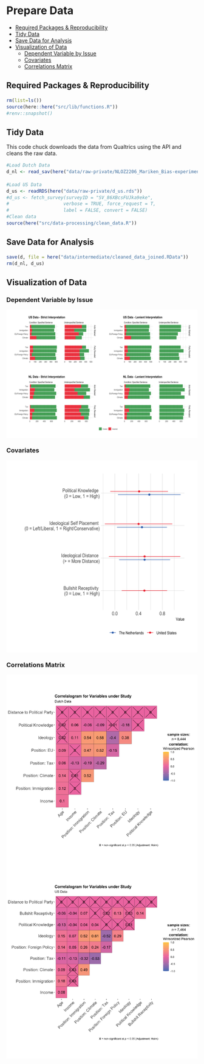 Prepare Data
================

- [Required Packages &
  Reproducibility](#required-packages--reproducibility)
- [Tidy Data](#tidy-data)
- [Save Data for Analysis](#save-data-for-analysis)
- [Visualization of Data](#visualization-of-data)
  - [Dependent Variable by Issue](#dependent-variable-by-issue)
  - [Covariates](#covariates)
  - [Correlations Matrix](#correlations-matrix)

## Required Packages & Reproducibility

``` r
rm(list=ls())
source(here::here("src/lib/functions.R"))
#renv::snapshot()
```

## Tidy Data

This code chuck downloads the data from Qualtrics using the API and
cleans the raw data.

``` r
#Load Dutch Data
d_nl <- read_sav(here("data/raw-private/NLOZ2206_Mariken_Bias-experiment.sav"))

#Load US Data
d_us <- readRDS(here("data/raw-private/d_us.rds"))
#d_us <- fetch_survey(surveyID = "SV_86XBcsFUJka9eke", 
#                    verbose = TRUE, force_request = T,
#                    label = FALSE, convert = FALSE)
#Clean data
source(here("src/data-processing/clean_data.R"))
```

## Save Data for Analysis

``` r
save(d, file = here("data/intermediate/cleaned_data_joined.RData"))
rm(d_nl, d_us)
```

## Visualization of Data

### Dependent Variable by Issue

<img src="../../report/figures/Dependent Variable-1.png" style="display: block; margin: auto;" />

### Covariates

<img src="../../report/figures/Independent Variables-1.png" style="display: block; margin: auto;" />

### Correlations Matrix

<img src="../../report/figures/Correlations Matrix-1.png" style="display: block; margin: auto;" /><img src="../../report/figures/Correlations Matrix-2.png" style="display: block; margin: auto;" />
